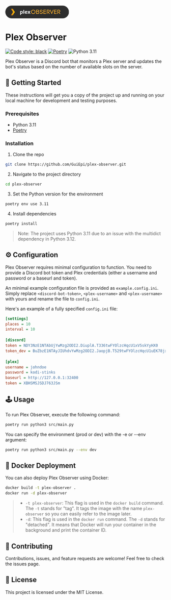 ![Project Image](https://raw.githubusercontent.com/GuiEpi/plex-observer/master/assets/plex_observer.png)

# Plex Observer

[![Code style: black](https://img.shields.io/badge/code%20style-black-000000.svg)](https://github.com/psf/black) 
[![Poetry](https://img.shields.io/endpoint?url=https://python-poetry.org/badge/v0.json)](https://python-poetry.org/)
![Python 3.11](https://img.shields.io/badge/python-3.11-blue)


Plex Observer is a Discord bot that monitors a Plex server and updates the bot's status based on the number of available slots on the server.

## 🚀 Getting Started

These instructions will get you a copy of the project up and running on your local machine for development and testing purposes.

### Prerequisites

- Python 3.11
- [Poetry](https://python-poetry.org/docs/)

### Installation

1. Clone the repo
```bash
git clone https://github.com/GuiEpi/plex-observer.git
```
2. Navigate to the project directory
```bash
cd plex-observer
```
3. Set the Python version for the environment
```bash
poetry env use 3.11
```
4. Install dependencies
```bash
poetry install
```
> Note: The project uses Python 3.11 due to an issue with the multidict dependency in Python 3.12.

## ⚙️ Configuration
Plex Observer requires minimal configuration to function. You need to provide a Discord bot token and Plex credentials (either a username and password or a baseurl and token).

An minimal example configuration file is provided as `example.config.ini`. Simply replace `<discord-bot-token>`, `<plex-username>` and `<plex-username>` with yours and rename the file to `config.ini`.

Here's an example of a fully specified `config.ini` file:
```ini
[settings]
places = 10
interval = 10

[discord]
token = NDY3NzE1NTAbUjYwMzg2ODI2.DiuplA.T336twFYOlzcHqcU1xV5skYyHX0
token_dev = BuZbzE1NTAyJIUhdvYwMzg2ODI2.JaopjB.T529twFYOlzcHqcU1uEK78jx

[plex]
username = johndoe
password = kodi-stinks
baseurl = http://127.0.0.1:32400
token = XBHSMSJSDJ763JSm
```

## 🕹 Usage
To run Plex Observer, execute the following command:
```bash
poetry run python3 src/main.py
```
You can specify the environment (prod or dev) with the -e or --env argument:
```bash
poetry run python3 src/main.py --env dev
```

## 🐳 Docker Deployment
You can also deploy Plex Observer using Docker:
```bash
docker build -t plex-observer .
docker run -d plex-observer
```
> * `-t plex-observer`: This flag is used in the `docker build` command. The `-t` stands for "tag". It tags the image with the name `plex-observer` so you can easily refer to the image later.
> * `-d`: This flag is used in the `docker run` command. The `-d` stands for "detached". It means that Docker will run your container in the background and print the container ID.


## 🤝 Contributing
Contributions, issues, and feature requests are welcome! Feel free to check the issues page.

## 📝 License
This project is licensed under the MIT License.